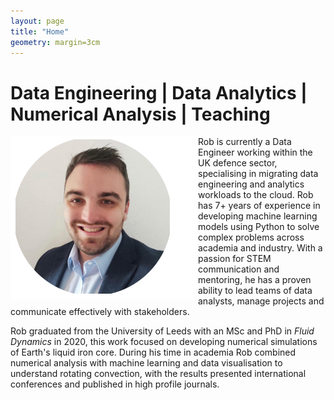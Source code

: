 ```yaml
---
layout: page
title: "Home"
geometry: margin=3cm
---
```



# Data Engineering \| Data Analytics \| Numerical Analysis \| Teaching
  

<img src="./images/RL-photo.png" align="left" width="300px"/>

Rob is currently a Data Engineer working within the UK defence sector, specialising in migrating data engineering and analytics workloads to the cloud. Rob has 7+ years of experience in developing machine learning models using Python to solve complex problems across academia and industry. With a passion for STEM communication and mentoring, he has a proven ability to lead teams of data analysts, manage projects and communicate effectively with stakeholders.

Rob graduated from the University of Leeds with an MSc and PhD in _Fluid Dynamics_ in 2020, this work focused on developing numerical simulations of Earth's liquid iron core. During his time in academia Rob combined numerical analysis with machine learning and data visualisation to understand rotating convection, with the results presented international conferences and published in high profile journals.




